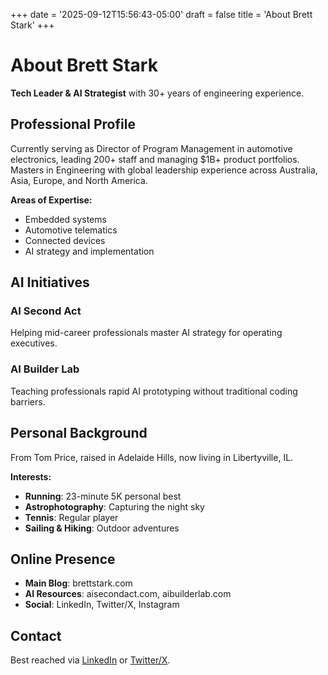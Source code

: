 +++
date = '2025-09-12T15:56:43-05:00'
draft = false
title = 'About Brett Stark'
+++

# About Brett Stark

**Tech Leader & AI Strategist** with 30+ years of engineering experience.

## Professional Profile

Currently serving as Director of Program Management in automotive electronics, leading 200+ staff and managing $1B+ product portfolios. Masters in Engineering with global leadership experience across Australia, Asia, Europe, and North America.

**Areas of Expertise:**

- Embedded systems
- Automotive telematics
- Connected devices
- AI strategy and implementation

## AI Initiatives

### AI Second Act

Helping mid-career professionals master AI strategy for operating executives.

### AI Builder Lab

Teaching professionals rapid AI prototyping without traditional coding barriers.

## Personal Background

From Tom Price, raised in Adelaide Hills, now living in Libertyville, IL.

**Interests:**

- **Running**: 23-minute 5K personal best
- **Astrophotography**: Capturing the night sky
- **Tennis**: Regular player
- **Sailing & Hiking**: Outdoor adventures

## Online Presence

- **Main Blog**: brettstark.com
- **AI Resources**: aisecondact.com, aibuilderlab.com
- **Social**: LinkedIn, Twitter/X, Instagram

## Contact

Best reached via [LinkedIn](https://linkedin.com/in/brettstark) or [Twitter/X](https://twitter.com/brettstark).

